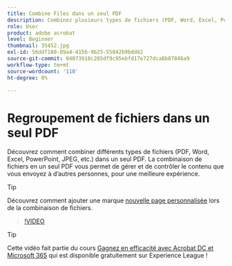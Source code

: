```yaml
---
title: Combine Files dans un seul PDF
description: Combinez plusieurs types de fichiers (PDF, Word, Excel, PowerPoint ou JPEG) dans un même PDF
role: User
product: adobe acrobat
level: Beginner
thumbnail: 35452.jpg
exl-id: 56ddf180-89a4-415b-9b25-55842b9bdd62
source-git-commit: 04073918c285df9c95ebfd17e727dca6b87846a9
workflow-type: tm+mt
source-wordcount: '110'
ht-degree: 0%

---
```


# Regroupement de fichiers dans un seul PDF

Découvrez comment combiner différents types de fichiers (PDF, Word, Excel, PowerPoint, JPEG, etc.) dans un seul PDF. La combinaison de fichiers en un seul PDF vous permet de gérer et de contrôler le contenu que vous envoyez à d’autres personnes, pour une meilleure expérience.

>[!TIP]
>
>Découvrez comment ajouter une marque [nouvelle page personnalisée](add-custom-page.md) lors de la combinaison de fichiers.

>[!VIDEO](https://video.tv.adobe.com/v/35452?hidetitle=true)

>[!TIP]
>
>Cette vidéo fait partie du cours [Gagnez en efficacité avec Acrobat DC et Microsoft 365](https://experienceleague.adobe.com/?recommended=Acrobat-U-1-2021.microsoft365) qui est disponible gratuitement sur Experience League !

